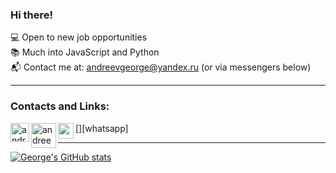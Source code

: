### Hi there!

💻 Open to new job opportunities<br>
📚 Much into JavaScript and Python<br>
📬 Contact me at: andreevgeorge@yandex.ru (or via messengers below)

---

### Contacts and Links:

<img align="left" alt="andreevgeorge | Telegram" width="30px" src="https://img.icons8.com/fluency/48/000000/telegram-app.png" /> 
[<img align="left" alt="andreevgeorge | WhatsApp" width="40px" src="https://img.icons8.com/color/48/000000/whatsapp.png" />][whatsapp]
<img align="left" alt="andreevgeorge | Leetcode" width="25px" src="https://cdn.iconscout.com/icon/free/png-256/leetcode-3521542-2944960.png" />

<br>

---
[![George's GitHub stats](https://github-readme-stats.vercel.app/api?username=andreevgeorge&theme=graywhite)](https://github.com/andreevgeorge/)

[whatsapp]: https://wa.me/79154571727

